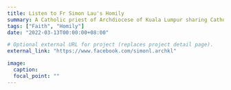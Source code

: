 ```yaml
---
title: Listen to Fr Simon Lau's Homily
summary: A Catholic priest of Archdiocese of Kuala Lumpur sharing Catholic faith and spirituality, promoting spiritual growth for Christians and those who are drawn to Christ.
tags: ["Faith", "Homily"]
date: "2022-03-13T00:00:00+08:00"

# Optional external URL for project (replaces project detail page).
external_link: "https://www.facebook.com/simonl.archkl"

image:
  caption:
  focal_point: ""
---
```

